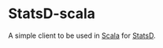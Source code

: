# StatsD-scala

A simple client to be used in [Scala][scala] for [StatsD][statsd].

[scala]: http://www.scala-lang.org/
[statsd]: https://github.com/etsy/statsd

